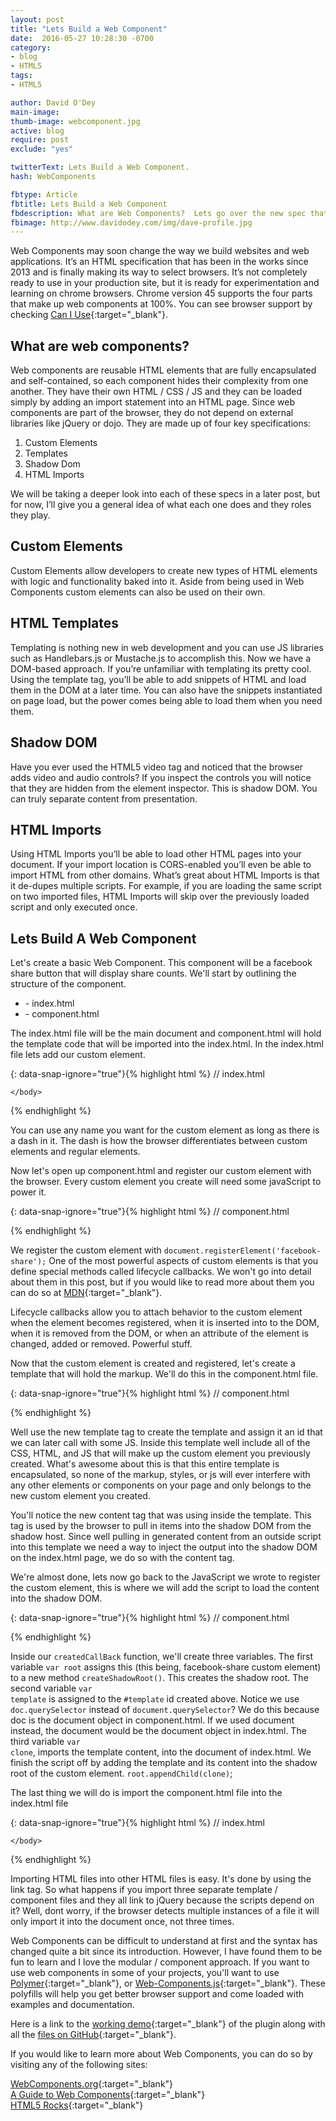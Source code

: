 ```yaml
---
layout: post
title: "Lets Build a Web Component"
date:  2016-05-27 10:28:30 -0700
category:
- blog
- HTML5
tags:
- HTML5

author: David O'Dey
main-image:
thumb-image: webcomponent.jpg
active: blog
require: post
exclude: "yes"

twitterText: Lets Build a Web Component.
hash: WebComponents

fbtype: Article
fbtitle: Lets Build a Web Component
fbdescription: What are Web Components?  Lets go over the new spec that may change the way we develop.
fbimage: http://www.davidodey.com/img/dave-profile.jpg
---
```


Web Components may soon change the way we build websites and web applications.  It’s an HTML specification that has been in the works since 2013 and is finally making its way to select browsers. <!--more--> It’s not completely ready to use in your production site, but it is ready for experimentation and learning on chrome browsers.  Chrome version 45 supports the four parts that make up web components at 100%. You can see browser support by checking [Can I Use]{:target="_blank"}.

## What are web components?
Web components are reusable HTML elements that are fully encapsulated and self-contained, so each component hides their complexity from one another.  They have their own HTML / CSS / JS and they can be loaded simply by adding an import statement into an HTML page.  Since web components are part of the browser, they do not depend on external libraries like jQuery or dojo. They are made up of four key specifications:
<ol>
    <li>Custom Elements</li>
    <li>Templates</li>
    <li>Shadow Dom</li>
    <li>HTML Imports</li>
</ol>
We will be taking a deeper look into each of these specs in a later post, but for now, I’ll give you a general idea of what each one does and they roles they play.

## Custom Elements
Custom Elements allow developers to create new types of HTML elements with logic and functionality baked into it.  Aside from being used in Web Components custom elements can also be used on their own.

## HTML Templates
Templating is nothing new in web development and you can use JS libraries such as Handlebars.js or Mustache.js to accomplish this.  Now we have a DOM-based approach.  If you’re unfamiliar with templating its pretty cool.  Using the template tag, you’ll be able to add snippets of HTML and load them in the DOM at a later time.  You can also have the snippets instantiated on page load, but the power comes being able to load them when you need them.

## Shadow DOM
Have you ever used the HTML5 video tag and noticed that the browser adds video and audio controls?  If you inspect the controls you will notice that they are hidden from the element inspector.  This is shadow DOM.  You can truly separate content from presentation.

## HTML Imports
Using HTML Imports you’ll be able to load other HTML pages into your document.  If your import location is CORS-enabled you’ll even be able to import HTML from other domains.  What’s great about HTML Imports is that it de-dupes multiple scripts.  For example, if you are loading the same script on two imported files, HTML Imports will skip over the previously loaded script and only executed once.

## Lets Build A Web Component
Let's create a basic Web Component.  This component will be a facebook share button that will display share counts.  We'll start by outlining the structure of the component.
<ul>
    <li> - index.html</li>
    <li> - component.html</li>
</ul>

The index.html file will be the main document and component.html will hold the template code that will be imported into the index.html.  In the index.html file lets add our custom element.

{: data-snap-ignore="true"}{% highlight html %}
// index.html

<!DOCTYPE html>
<html lang="en">
<head></head>
    <body>
        <!-- The name must contain a dash -->
        <facebook-share >
        </facebook-share>

    </body>
</html>
{% endhighlight %}

You can use any name you want for the custom element as long as there is a dash in it.  The dash is how the browser differentiates between custom elements and regular elements.

Now let's open up component.html and register our custom element with the browser.  Every custom element you create will need some javaScript to power it.

{: data-snap-ignore="true"}{% highlight html %}
// component.html

<script>
    (function(doc) {
        var facebook = document.registerElement('facebook-share', {
            prototype: Object.create(HTMLElement.prototype, {
                createdCallback: {
                    value: function() {
                        // Shadow Dom Code will go here
                    }
                }
            })
        })
    })(document.currentScript.ownerDocument); // pass document of component.html
</script>
{% endhighlight %}

We register the custom element with <code class="highlighter-rouge">document.registerElement('facebook-share');</code>  One of the most powerful aspects of custom elements is that you define special methods called lifecycle callbacks.  We won't go into detail about them in this post, but if you would like to read more about them you can do so at [MDN]{:target="_blank"}.

Lifecycle callbacks allow you to attach behavior to the custom element when the element becomes registered, when it is inserted into to the DOM, when it is removed from the DOM, or when an attribute of the element is changed, added or removed.  Powerful stuff.

Now that the custom element is created and registered, let's create a template that will hold the markup.  We'll do this in the component.html file.

{: data-snap-ignore="true"}{% highlight html %}
// component.html

<!-- Create Template to Render Custom Element -->
<template id="template">

   <!-- CSS -->
    <style>
        .facebookBtn {
        padding:10px;
        font-family: sans-serif;
        background-color: #3b5998;
        color:white;
        border-radius:2px;
        text-decoration: none;
        }
        .facebookBtn:hover {
        background-color: #5171B3;
        }
    </style>

    <!-- HTML Markup -->
    <a class="facebookBtn" data-dir="left" href="https://www.facebook.com/sharer/sharer.php?u=http://google.com" >
        <span>Facebook</span>
        <content select="span"></content>
    </a>

    <!-- JS -->
    <script src="https://code.jquery.com/jquery-1.12.3.min.js"></script>
    <script src="customShareCounts.js"></script>

    <script>
        $('.share').append(
        	'<span class="facebook-count">0</span>'
        ).customShareCount();
    </script>

</template>

<!-- Register Custom Element Code Below -->
{% endhighlight %}

Well use the new template tag to create the template and assign it an id that we can later call with some JS.  Inside this template well include all of the CSS, HTML, and JS that will make up the custom element you previously created.  What's awesome about this is that this entire template is encapsulated, so none of the markup, styles, or js will ever interfere with any other elements or components on your page and only belongs to the new custom element you created.  

You'll notice the new content tag that was using inside the template.  This tag is used by the browser to pull in items into the shadow DOM from the shadow host. Since well pulling in generated content from an outside script into this template we need a way to inject the output into the shadow DOM on the index.html page, we do so with the content tag.

We're almost done, lets now go back to the JavaScript we wrote to register the custom element, this is where we will add the script to load the content into the shadow DOM.

{: data-snap-ignore="true"}{% highlight html %}
// component.html

<script>
    (function(doc) {
        var facebook = document.registerElement('facebook-share', {
            prototype: Object.create(HTMLElement.prototype, {
                createdCallback: {
                    value: function() {
                        
                        // Shadow Dom Code
                        var root = this.createShadowRoot();
                       
                        // use doc instead of document or 
                        // document.currentScript.ownerDocument
                        var template = doc.querySelector('#template');
                        var clone = document.importNode(template.content, true);
                        root.appendChild(clone);

                    }
                }
            })
        })
    })(document.currentScript.ownerDocument); // pass document of component.html
</script>
{% endhighlight %}


Inside our  <code class="highlighter-rouge">createdCallBack</code> function, we'll create three variables.  The first variable  <code class="highlighter-rouge">var root</code> assigns this (this being, facebook-share custom element) to a new method  <code class="highlighter-rouge">createShadowRoot()</code>.  This creates the shadow root.  The second variable  <code class="highlighter-rouge">var template</code> is assigned to the  <code class="highlighter-rouge">#template</code> id created above.  Notice we use  <code class="highlighter-rouge">doc.querySelector</code> instead of  <code class="highlighter-rouge">document.querySelector</code>?  We do this because doc is the document object in component.html.  If we used document instead, the document would be the document object in index.html.  The third variable  <code class="highlighter-rouge">var clone</code>, imports the template content, into the document of index.html.  We finish the script off by adding the template and its content into the shadow root of the custom element.   <code class="highlighter-rouge">root.appendChild(clone)</code>;

The last thing we will do is import the component.html file into the index.html file 

{: data-snap-ignore="true"}{% highlight html %}
// index.html

<!DOCTYPE html>
<html lang="en">
<head>
    <!-- import component.html to be used on page -->
	<link rel="import" href="component.html">
</head>
    <body>
        <!-- The name must contain a dash -->
        <!-- added some attributes for the share plugin to find -->
        <facebook-share class="share" data-url="http://google.com">
        </facebook-share>

    </body>
</html>
{% endhighlight %}

Importing HTML files into other HTML files is easy.  It's done by using the link tag.  So what happens if you import three separate template / component files and they all link to jQuery because the scripts depend on it?  Well, dont worry, if the browser detects multiple instances of a file it will only import it into the document once, not three times.  


Web Components can be difficult to understand at first and the syntax has changed quite a bit since its introduction.  However, I have found them to be fun to learn and I love the modular / component approach.  If you want to use web components in some of your projects, you'll want to use [Polymer]{:target="_blank"}, or [Web-Components.js]{:target="_blank"}.  These polyfills will help you get better browser support and come loaded with examples and documentation.  


Here is a link to the [working demo]{:target="_blank"} of the plugin along with all the [files on GitHub]{:target="_blank"}.

If you would like to learn more about Web Components, you can do so by visiting any of the following sites:

[WebComponents.org]{:target="_blank"}<br>
[A Guide to Web Components]{:target="_blank"}<br>
[HTML5 Rocks]{:target="_blank"}








[Can I Use]: http://caniuse.com/#search=web%20components
[MDN]: https://developer.mozilla.org/en-US/docs/Web/Web_Components/Custom_Elements
[Polymer]: https://www.polymer-project.org/1.0/
[Web-Components.js]: https://github.com/WebComponents/webcomponentsjs
[WebComponents.org]: http://webcomponents.org/
[A Guide to Web Components]: https://css-tricks.com/modular-future-web-components/
[HTML5 Rocks]: http://www.html5rocks.com/en/search?q=web+components

[files on github]: https://github.com/davodey/web-component
[working demo]: http://www.davidodey.com/projects/web-components/ 


